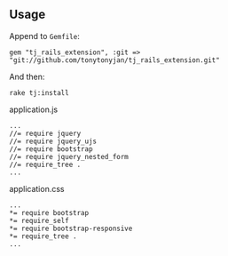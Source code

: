 ## Usage

Append to `Gemfile`:

    gem "tj_rails_extension", :git => "git://github.com/tonytonyjan/tj_rails_extension.git"

And then:

    rake tj:install

application.js

    ...
    //= require jquery
    //= require jquery_ujs
    //= require bootstrap
    //= require jquery_nested_form
    //= require_tree .
    ...

application.css

    ...
    *= require bootstrap
    *= require_self
    *= require bootstrap-responsive
    *= require_tree .
    ...